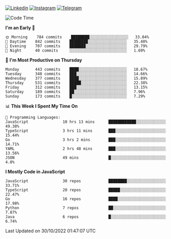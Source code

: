 [![Linkedin](https://img.shields.io/badge/-Archie-blue?style=flat-square&labelColor=gray&logo=Linkedin&logoColor=white&link=https://www.linkedin.com/in/archisdi)](https://www.linkedin.com/in/archisdi)
[![Instagram](https://img.shields.io/badge/-@archisdi-orange?style=flat-square&labelColor=gray&logo=Instagram&logoColor=white&link=https://www.instagram.com/archisdi)](https://www.instagram.com/archisdi)
[![Telegram](https://img.shields.io/badge/-aai-informational?style=flat-square&labelColor=gray&logo=telegram&logoColor=white&link=https://t.me/archisdi)](https://t.me/archisdi)

<!--START_SECTION:waka-->
![Code Time](http://img.shields.io/badge/Code%20Time-1%2C801%20hrs%2025%20mins-blue)

**I'm an Early 🐤** 

```text
🌞 Morning    784 commits    ████████░░░░░░░░░░░░░░░░░   33.04% 
🌆 Daytime    842 commits    ████████░░░░░░░░░░░░░░░░░   35.48% 
🌃 Evening    707 commits    ███████░░░░░░░░░░░░░░░░░░   29.79% 
🌙 Night      40 commits     ░░░░░░░░░░░░░░░░░░░░░░░░░   1.69%

```
📅 **I'm Most Productive on Thursday** 

```text
Monday       443 commits    ████░░░░░░░░░░░░░░░░░░░░░   18.67% 
Tuesday      348 commits    ███░░░░░░░░░░░░░░░░░░░░░░   14.66% 
Wednesday    377 commits    ████░░░░░░░░░░░░░░░░░░░░░   15.89% 
Thursday     531 commits    █████░░░░░░░░░░░░░░░░░░░░   22.38% 
Friday       312 commits    ███░░░░░░░░░░░░░░░░░░░░░░   13.15% 
Saturday     189 commits    ██░░░░░░░░░░░░░░░░░░░░░░░   7.96% 
Sunday       173 commits    █░░░░░░░░░░░░░░░░░░░░░░░░   7.29%

```


📊 **This Week I Spent My Time On** 

```text
💬 Programming Languages: 
JavaScript               10 hrs 13 mins      ████████████░░░░░░░░░░░░░   49.38% 
TypeScript               3 hrs 11 mins       ███░░░░░░░░░░░░░░░░░░░░░░   15.44% 
Go                       3 hrs 2 mins        ███░░░░░░░░░░░░░░░░░░░░░░   14.71% 
YAML                     2 hrs 48 mins       ███░░░░░░░░░░░░░░░░░░░░░░   13.56% 
JSON                     49 mins             █░░░░░░░░░░░░░░░░░░░░░░░░   4.0%

```

**I Mostly Code in JavaScript** 

```text
JavaScript               30 repos            ████████░░░░░░░░░░░░░░░░░   33.71% 
TypeScript               20 repos            █████░░░░░░░░░░░░░░░░░░░░   22.47% 
Go                       16 repos            ████░░░░░░░░░░░░░░░░░░░░░   17.98% 
Python                   7 repos             ██░░░░░░░░░░░░░░░░░░░░░░░   7.87% 
Java                     6 repos             █░░░░░░░░░░░░░░░░░░░░░░░░   6.74%

```



 Last Updated on 30/10/2022 01:47:07 UTC
<!--END_SECTION:waka-->